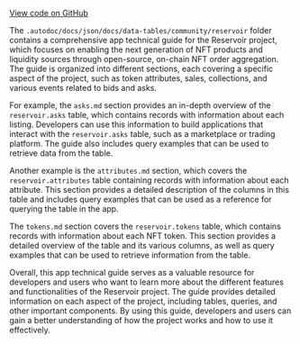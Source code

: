 [View code on GitHub](https://dune.com/.autodoc/docs/json/docs/data-tables/community/reservoir)

The `.autodoc/docs/json/docs/data-tables/community/reservoir` folder contains a comprehensive app technical guide for the Reservoir project, which focuses on enabling the next generation of NFT products and liquidity sources through open-source, on-chain NFT order aggregation. The guide is organized into different sections, each covering a specific aspect of the project, such as token attributes, sales, collections, and various events related to bids and asks.

For example, the `asks.md` section provides an in-depth overview of the `reservoir.asks` table, which contains records with information about each listing. Developers can use this information to build applications that interact with the `reservoir.asks` table, such as a marketplace or trading platform. The guide also includes query examples that can be used to retrieve data from the table.

Another example is the `attributes.md` section, which covers the `reservoir.attributes` table containing records with information about each attribute. This section provides a detailed description of the columns in this table and includes query examples that can be used as a reference for querying the table in the app.

The `tokens.md` section covers the `reservoir.tokens` table, which contains records with information about each NFT token. This section provides a detailed overview of the table and its various columns, as well as query examples that can be used to retrieve information from the table.

Overall, this app technical guide serves as a valuable resource for developers and users who want to learn more about the different features and functionalities of the Reservoir project. The guide provides detailed information on each aspect of the project, including tables, queries, and other important components. By using this guide, developers and users can gain a better understanding of how the project works and how to use it effectively.
